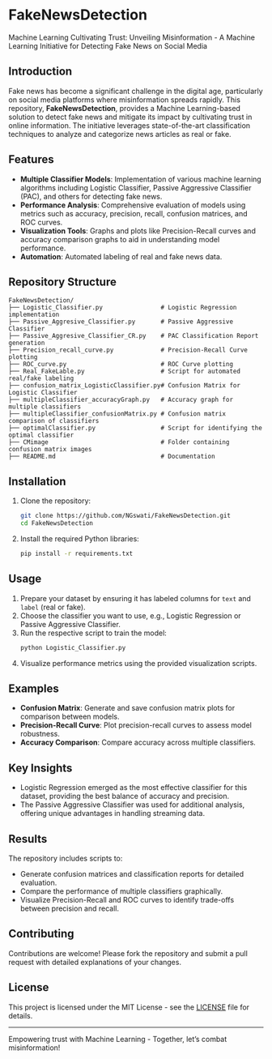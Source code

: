 # FakeNewsDetection
Machine Learning Cultivating Trust: Unveiling Misinformation - A Machine Learning Initiative for Detecting Fake News on Social Media

## Introduction

Fake news has become a significant challenge in the digital age, particularly on social media platforms where misinformation spreads rapidly. This repository, **FakeNewsDetection**, provides a Machine Learning-based solution to detect fake news and mitigate its impact by cultivating trust in online information. The initiative leverages state-of-the-art classification techniques to analyze and categorize news articles as real or fake.

## Features

- **Multiple Classifier Models**: Implementation of various machine learning algorithms including Logistic Classifier, Passive Aggressive Classifier (PAC), and others for detecting fake news.
- **Performance Analysis**: Comprehensive evaluation of models using metrics such as accuracy, precision, recall, confusion matrices, and ROC curves.
- **Visualization Tools**: Graphs and plots like Precision-Recall curves and accuracy comparison graphs to aid in understanding model performance.
- **Automation**: Automated labeling of real and fake news data.

## Repository Structure

```
FakeNewsDetection/
├── Logistic_Classifier.py                # Logistic Regression implementation
├── Passive_Aggresive_Classifier.py       # Passive Aggressive Classifier
├── Passive_Aggresive_Classifier_CR.py    # PAC Classification Report generation
├── Precision_recall_curve.py             # Precision-Recall Curve plotting
├── ROC_curve.py                          # ROC Curve plotting
├── Real_FakeLable.py                     # Script for automated real/fake labeling
├── confusion_matrix_LogisticClassifier.py# Confusion Matrix for Logistic Classifier
├── multipleClassifier_accuracyGraph.py   # Accuracy graph for multiple classifiers
├── multipleClassifier_confusionMatrix.py # Confusion matrix comparison of classifiers
├── optimalClassifier.py                  # Script for identifying the optimal classifier
├── CMimage                               # Folder containing confusion matrix images
├── README.md                             # Documentation
```

## Installation

1. Clone the repository:
   ```bash
   git clone https://github.com/NGswati/FakeNewsDetection.git
   cd FakeNewsDetection
   ```
2. Install the required Python libraries:
   ```bash
   pip install -r requirements.txt
   ```

## Usage

1. Prepare your dataset by ensuring it has labeled columns for `text` and `label` (real or fake).
2. Choose the classifier you want to use, e.g., Logistic Regression or Passive Aggressive Classifier.
3. Run the respective script to train the model:
   ```bash
   python Logistic_Classifier.py
   ```
4. Visualize performance metrics using the provided visualization scripts.

## Examples

- **Confusion Matrix**: Generate and save confusion matrix plots for comparison between models.
- **Precision-Recall Curve**: Plot precision-recall curves to assess model robustness.
- **Accuracy Comparison**: Compare accuracy across multiple classifiers.

## Key Insights

- Logistic Regression emerged as the most effective classifier for this dataset, providing the best balance of accuracy and precision.
- The Passive Aggressive Classifier was used for additional analysis, offering unique advantages in handling streaming data.

## Results

The repository includes scripts to:

- Generate confusion matrices and classification reports for detailed evaluation.
- Compare the performance of multiple classifiers graphically.
- Visualize Precision-Recall and ROC curves to identify trade-offs between precision and recall.

## Contributing

Contributions are welcome! Please fork the repository and submit a pull request with detailed explanations of your changes.

## License

This project is licensed under the MIT License - see the [LICENSE](LICENSE) file for details.


---

Empowering trust with Machine Learning - Together, let’s combat misinformation!

